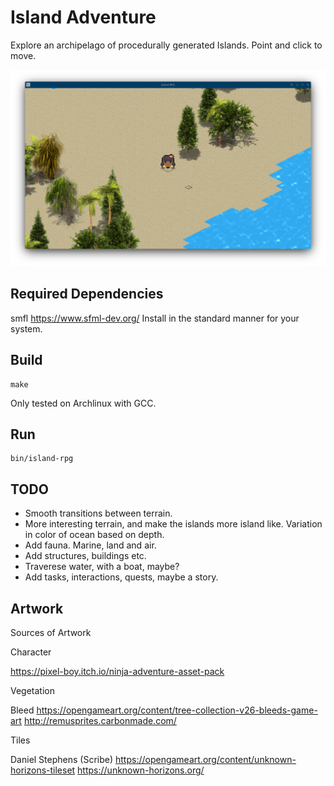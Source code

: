 # Island Adventure

Explore an archipelago of procedurally generated Islands. Point and click to move.

![Demo Animation](screenshots/01.png?raw=true)

## Required Dependencies

smfl https://www.sfml-dev.org/
Install in the standard manner for your system.

## Build

    make
    
Only tested on Archlinux with GCC.

## Run

    bin/island-rpg

## TODO

* Smooth transitions between terrain.
* More interesting terrain, and make the islands more island like. Variation in color of ocean based on depth.
* Add fauna. Marine, land and air.
* Add structures, buildings etc.
* Traverese water, with a boat, maybe?
* Add tasks, interactions, quests, maybe a story.
    
    
## Artwork

Sources of Artwork

Character

https://pixel-boy.itch.io/ninja-adventure-asset-pack

Vegetation

Bleed
https://opengameart.org/content/tree-collection-v26-bleeds-game-art
http://remusprites.carbonmade.com/

Tiles

Daniel Stephens (Scribe)
https://opengameart.org/content/unknown-horizons-tileset
https://unknown-horizons.org/
